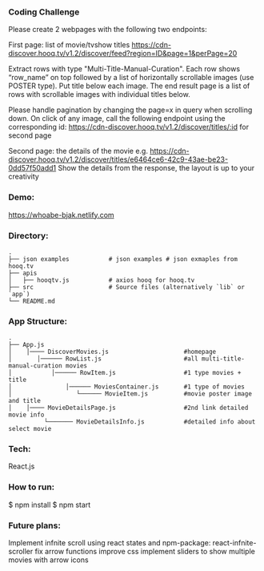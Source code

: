 ### Coding Challenge
Please create 2 webpages with the following two endpoints:

First page: list of movie/tvshow titles
https://cdn-discover.hooq.tv/v1.2/discover/feed?region=ID&page=1&perPage=20

Extract rows with type "Multi-Title-Manual-Curation". Each row shows “row_name” on top followed by a list of horizontally scrollable images (use POSTER type). Put title below each image.
The end result page is a list of rows with scrollable images with individual titles below.

Please handle pagination by changing the page=x in query when scrolling down.
On click of any image, call the following endpoint using the corresponding id: https://cdn-discover.hooq.tv/v1.2/discover/titles/:id for second page

Second page: the details of the movie
e.g. https://cdn-discover.hooq.tv/v1.2/discover/titles/e6464ce6-42c9-43ae-be23-0dd57f50add1
Show the details from the response, the layout is up to your creativity

### Demo:
https://whoabe-bjak.netlify.com

### Directory:
    .
    ├── json examples           # json examples # json exmaples from hooq.tv
    ├── apis                    
    │   ├── hooqtv.js           # axios hooq for hooq.tv
    ├── src                     # Source files (alternatively `lib` or `app`)
    └── README.md

### App Structure:

    .
    ├── App.js
    │    │──── DiscoverMovies.js                     #homepage 
    │       │────── RowList.js                       #all multi-title-manual-curation movies
    │           │────── RowItem.js                   #1 type movies + title
    │               │────── MoviesContainer.js       #1 type of movies
    │                  └────── MovieItem.js          #movie poster image and title
    │    │──── MovieDetailsPage.js                   #2nd link detailed movie info
              └─────── MovieDetailsInfo.js           #detailed info about select movie   
    
    
### Tech:
React.js

### How to run:
$ npm install
$ npm start

### Future plans:
Implement infnite scroll using react states and npm-package: react-infnite-scroller
fix arrow functions
improve css
implement sliders to show multiple movies with arrow icons

